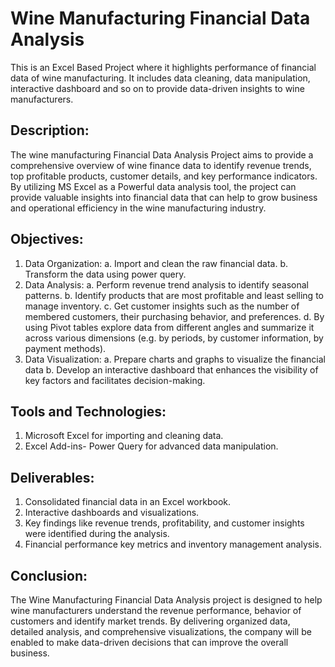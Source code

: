 # Wine Manufacturing Financial Data Analysis
This is an Excel Based Project where it highlights performance of financial data of wine manufacturing. It includes data cleaning, data manipulation, interactive dashboard and so on to provide data-driven insights to wine manufacturers.



## Description: 
The wine manufacturing Financial Data Analysis Project aims to provide a comprehensive overview of wine finance data to identify revenue trends, top profitable products, customer details, and key performance indicators. By utilizing MS Excel as a Powerful data analysis tool, the project can provide valuable insights into financial data that can help to grow business and operational efficiency in the wine manufacturing industry. 
## Objectives:
1.	Data Organization:
a.	Import and clean the raw financial data. 
b.	Transform the data using power query. 
2.	Data Analysis: 
a.	Perform revenue trend analysis to identify seasonal patterns.
b.	Identify products that are most profitable and least selling to manage inventory.
c.	Get customer insights such as the number of membered customers, their purchasing behavior, and preferences. 
d.	By using Pivot tables explore data from different angles and summarize it across various dimensions (e.g. by periods, by customer information, by payment methods).
3.	Data Visualization: 
a.	Prepare charts and graphs to visualize the financial data 
b.	Develop an interactive dashboard that enhances the visibility of key factors and facilitates decision-making.
## Tools and Technologies:
1.	Microsoft Excel for importing and cleaning data.
2.	Excel Add-ins- Power Query for advanced data manipulation. 
## Deliverables:
1.	Consolidated financial data in an Excel workbook.
2.	Interactive dashboards and visualizations.
3.	Key findings like revenue trends, profitability, and customer insights were identified during the analysis.
4.	Financial performance key metrics and inventory management analysis. 
## Conclusion:
The Wine Manufacturing Financial Data Analysis project is designed to help wine manufacturers understand the revenue performance, behavior of customers and identify market trends. By delivering organized data, detailed analysis, and comprehensive visualizations, the company will be enabled to make data-driven decisions that can improve the overall business. 
